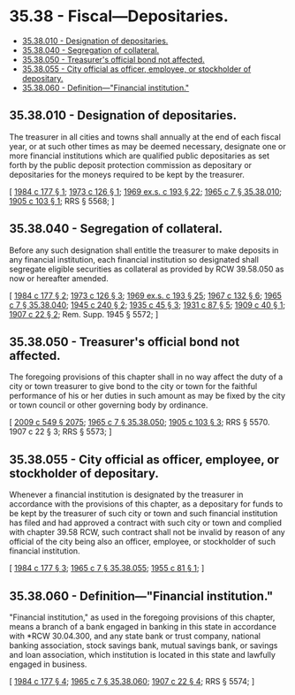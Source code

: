 # 35.38 - Fiscal—Depositaries.
* [35.38.010 - Designation of depositaries.](#3538010---designation-of-depositaries)
* [35.38.040 - Segregation of collateral.](#3538040---segregation-of-collateral)
* [35.38.050 - Treasurer's official bond not affected.](#3538050---treasurers-official-bond-not-affected)
* [35.38.055 - City official as officer, employee, or stockholder of depositary.](#3538055---city-official-as-officer-employee-or-stockholder-of-depositary)
* [35.38.060 - Definition—"Financial institution."](#3538060---definitionfinancial-institution)
## 35.38.010 - Designation of depositaries.
The treasurer in all cities and towns shall annually at the end of each fiscal year, or at such other times as may be deemed necessary, designate one or more financial institutions which are qualified public depositaries as set forth by the public deposit protection commission as depositary or depositaries for the moneys required to be kept by the treasurer.

\[ [1984 c 177 § 1](http://leg.wa.gov/CodeReviser/documents/sessionlaw/1984c177.pdf?cite=1984%20c%20177%20§%201); [1973 c 126 § 1](http://leg.wa.gov/CodeReviser/documents/sessionlaw/1973c126.pdf?cite=1973%20c%20126%20§%201); [1969 ex.s. c 193 § 22](http://leg.wa.gov/CodeReviser/documents/sessionlaw/1969ex1c193.pdf?cite=1969%20ex.s.%20c%20193%20§%2022); [1965 c 7 § 35.38.010](http://leg.wa.gov/CodeReviser/documents/sessionlaw/1965c7.pdf?cite=1965%20c%207%20§%2035.38.010); [1905 c 103 § 1](http://leg.wa.gov/CodeReviser/documents/sessionlaw/1905c103.pdf?cite=1905%20c%20103%20§%201); RRS § 5568; \]

## 35.38.040 - Segregation of collateral.
Before any such designation shall entitle the treasurer to make deposits in any financial institution, each financial institution so designated shall segregate eligible securities as collateral as provided by RCW 39.58.050 as now or hereafter amended.

\[ [1984 c 177 § 2](http://leg.wa.gov/CodeReviser/documents/sessionlaw/1984c177.pdf?cite=1984%20c%20177%20§%202); [1973 c 126 § 3](http://leg.wa.gov/CodeReviser/documents/sessionlaw/1973c126.pdf?cite=1973%20c%20126%20§%203); [1969 ex.s. c 193 § 25](http://leg.wa.gov/CodeReviser/documents/sessionlaw/1969ex1c193.pdf?cite=1969%20ex.s.%20c%20193%20§%2025); [1967 c 132 § 6](http://leg.wa.gov/CodeReviser/documents/sessionlaw/1967c132.pdf?cite=1967%20c%20132%20§%206); [1965 c 7 § 35.38.040](http://leg.wa.gov/CodeReviser/documents/sessionlaw/1965c7.pdf?cite=1965%20c%207%20§%2035.38.040); [1945 c 240 § 2](http://leg.wa.gov/CodeReviser/documents/sessionlaw/1945c240.pdf?cite=1945%20c%20240%20§%202); [1935 c 45 § 3](http://leg.wa.gov/CodeReviser/documents/sessionlaw/1935c45.pdf?cite=1935%20c%2045%20§%203); [1931 c 87 § 5](http://leg.wa.gov/CodeReviser/documents/sessionlaw/1931c87.pdf?cite=1931%20c%2087%20§%205); [1909 c 40 § 1](http://leg.wa.gov/CodeReviser/documents/sessionlaw/1909c40.pdf?cite=1909%20c%2040%20§%201); [1907 c 22 § 2](http://leg.wa.gov/CodeReviser/documents/sessionlaw/1907c22.pdf?cite=1907%20c%2022%20§%202); Rem. Supp. 1945 § 5572; \]

## 35.38.050 - Treasurer's official bond not affected.
The foregoing provisions of this chapter shall in no way affect the duty of a city or town treasurer to give bond to the city or town for the faithful performance of his or her duties in such amount as may be fixed by the city or town council or other governing body by ordinance.

\[ [2009 c 549 § 2075](http://lawfilesext.leg.wa.gov/biennium/2009-10/Pdf/Bills/Session%20Laws/Senate/5038.SL.pdf?cite=2009%20c%20549%20§%202075); [1965 c 7 § 35.38.050](http://leg.wa.gov/CodeReviser/documents/sessionlaw/1965c7.pdf?cite=1965%20c%207%20§%2035.38.050); [1905 c 103 § 3](http://leg.wa.gov/CodeReviser/documents/sessionlaw/1905c103.pdf?cite=1905%20c%20103%20§%203); RRS § 5570.   1907 c 22 § 3; RRS § 5573; \]

## 35.38.055 - City official as officer, employee, or stockholder of depositary.
Whenever a financial institution is designated by the treasurer in accordance with the provisions of this chapter, as a depositary for funds to be kept by the treasurer of such city or town and such financial institution has filed and had approved a contract with such city or town and complied with chapter 39.58 RCW, such contract shall not be invalid by reason of any official of the city being also an officer, employee, or stockholder of such financial institution.

\[ [1984 c 177 § 3](http://leg.wa.gov/CodeReviser/documents/sessionlaw/1984c177.pdf?cite=1984%20c%20177%20§%203); [1965 c 7 § 35.38.055](http://leg.wa.gov/CodeReviser/documents/sessionlaw/1965c7.pdf?cite=1965%20c%207%20§%2035.38.055); [1955 c 81 § 1](http://leg.wa.gov/CodeReviser/documents/sessionlaw/1955c81.pdf?cite=1955%20c%2081%20§%201); \]

## 35.38.060 - Definition—"Financial institution."
"Financial institution," as used in the foregoing provisions of this chapter, means a branch of a bank engaged in banking in this state in accordance with *RCW 30.04.300, and any state bank or trust company, national banking association, stock savings bank, mutual savings bank, or savings and loan association, which institution is located in this state and lawfully engaged in business.

\[ [1984 c 177 § 4](http://leg.wa.gov/CodeReviser/documents/sessionlaw/1984c177.pdf?cite=1984%20c%20177%20§%204); [1965 c 7 § 35.38.060](http://leg.wa.gov/CodeReviser/documents/sessionlaw/1965c7.pdf?cite=1965%20c%207%20§%2035.38.060); [1907 c 22 § 4](http://leg.wa.gov/CodeReviser/documents/sessionlaw/1907c22.pdf?cite=1907%20c%2022%20§%204); RRS § 5574; \]

